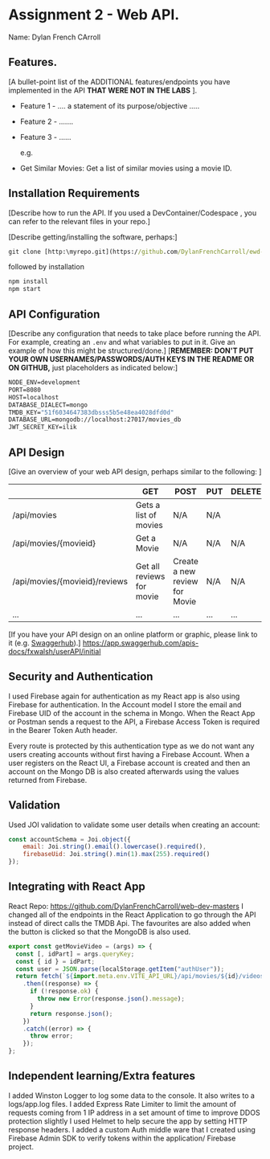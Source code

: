 # Assignment 2 - Web API.

Name: Dylan French CArroll

## Features.

[A bullet-point list of the ADDITIONAL features/endpoints you have implemented in the API **THAT WERE NOT IN THE LABS** ]. 

 + Feature 1 - .... a statement of its purpose/objective ..... 

 + Feature 2 - .......

 + Feature 3 - ......

   e.g.

 + Get Similar Movies:  Get a list of similar movies using a movie ID. 

## Installation Requirements

[Describe how to run the API. If you used a DevContainer/Codespace , you can refer to the relevant files in your repo.]

[Describe getting/installing the software, perhaps:]

```cmd
git clone [http:\myrepo.git](https://github.com/DylanFrenchCarroll/ewd-labs-2023.git)
```

followed by installation

```bat
npm install
npm start
```



## API Configuration

[Describe any configuration that needs to take place before running the API. For example, creating an ``.env`` and what variables to put in it. Give an example of how this might be structured/done.]
[**REMEMBER: DON'T PUT YOUR OWN USERNAMES/PASSWORDS/AUTH KEYS IN THE README OR ON GITHUB,** just placeholders as indicated below:]

```bat
NODE_ENV=development
PORT=8080
HOST=localhost
DATABASE_DIALECT=mongo
TMDB_KEY="51f6034647383dbsss5b5e48ea4028dfd0d"
DATABASE_URL=mongodb://localhost:27017/movies_db
JWT_SECRET_KEY=ilik
```


## API Design
[Give an overview of your web API design, perhaps similar to the following: ]

|  |  GET | POST | PUT | DELETE
| -- | -- | -- | -- | -- 
| /api/movies |Gets a list of movies | N/A | N/A |
| /api/movies/{movieid} | Get a Movie | N/A | N/A | N/A
| /api/movies/{movieid}/reviews | Get all reviews for movie | Create a new review for Movie | N/A | N/A  
| ... | ... | ... | ... | ...

[If you have your API design on an online platform or graphic, please link to it (e.g. [Swaggerhub](https://app.swaggerhub.com/)).]
https://app.swaggerhub.com/apis-docs/fxwalsh/userAPI/initial




## Security and Authentication
I used Firebase again for authentication as my React app is also using Firebase for authentication. In the Account model I store the email and Firebase UID of the account in the schema in Mongo. When the React App or Postman sends a request to the API, a Firebase Access Token is required in the Bearer Token Auth header. 

Every route is protected by this authentication type as we do not want any users creating accounts without first having a Firebase Account. When a user registers on the React UI, a Firebase account is created and then an account on the Mongo DB is also created afterwards using the values returned from Firebase. 

## Validation
Used JOI validation to validate some user details when creating an account:
~~~Javascript
const accountSchema = Joi.object({
    email: Joi.string().email().lowercase().required(),
    firebaseUid: Joi.string().min(1).max(255).required()
});
~~~


## Integrating with React App

React Repo: https://github.com/DylanFrenchCarroll/web-dev-masters
I changed all of the endpoints in the React Application to go through the API instead of direct calls the TMDB Api. The favourites are also added when the button is clicked so that the MongoDB is also used. 

~~~Javascript
export const getMovieVideo = (args) => {
  const [, idPart] = args.queryKey;
  const { id } = idPart;
  const user = JSON.parse(localStorage.getItem("authUser"));
  return fetch(`${import.meta.env.VITE_API_URL}/api/movies/${id}/videos` ,  { headers: {Authorization: `Bearer ${user.stsTokenManager.accessToken}`} })
    .then((response) => {
      if (!response.ok) {
        throw new Error(response.json().message);
      }
      return response.json();
    })
    .catch((error) => {
      throw error;
    });
};

~~~

## Independent learning/Extra features
I added Winston Logger to log some data to the console. It also writes to a logs/app.log files.
I added Express Rate Limiter to limit the amount of requests coming from 1 IP address in a set amount of time to improve DDOS protection slightly
I used Helmet to help secure the app by setting HTTP response headers.
I added a custom Auth middle ware that I created using Firebase Admin SDK to verify tokens within the application/ Firebase project.


